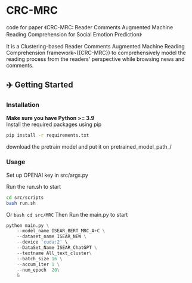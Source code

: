 # CRC-MRC
code for paper 《CRC-MRC: Reader Comments Augmented Machine Reading Comprehension for Social Emotion Prediction》

It is a Clustering-based Reader Comments Augmented Machine Reading Comprehension framework~({CRC-MRC}) to comprehensively model the reading process from the readers' perspective while browsing news and comments.

## ✈️ Getting Started

### Installation

**Make sure you have Python >= 3.9**  
Install the required packages using pip  

```bash
pip install -r requirements.txt
```
download the pretrain model and put it on pretrained_model_path_/
### Usage
Set up OPENAI key in src/args.py

Run the run.sh to start
```bash
cd src/scripts
bash run.sh
```

Or ```bash cd src/MRC```
Then Run the main.py to start

```python
python main.py \
    --model_name ISEAR_BERT_MRC_A+C \
    --dataset_name ISEAR_NEW \
    --device 'cuda:2' \
    --DataSet_Name ISEAR_ChatGPT \
    --textname All_text_cluster\
    --batch_size 16 \
    --accum_iter 1 \
    --num_epoch  20\
    &
```

